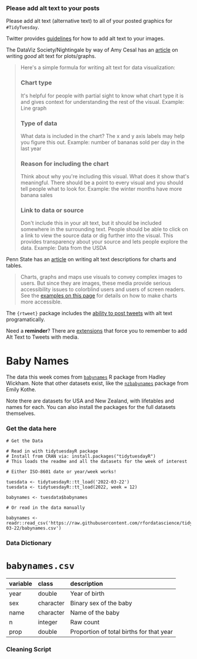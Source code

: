 ### Please add alt text to your posts

Please add alt text (alternative text) to all of your posted graphics for `#TidyTuesday`. 

Twitter provides [guidelines](https://help.twitter.com/en/using-twitter/picture-descriptions) for how to add alt text to your images.

The DataViz Society/Nightingale by way of Amy Cesal has an [article](https://medium.com/nightingale/writing-alt-text-for-data-visualization-2a218ef43f81) on writing _good_ alt text for plots/graphs.

> Here's a simple formula for writing alt text for data visualization:
> ### Chart type
> It's helpful for people with partial sight to know what chart type it is and gives context for understanding the rest of the visual.
> Example: Line graph
> ### Type of data
> What data is included in the chart? The x and y axis labels may help you figure this out.
> Example: number of bananas sold per day in the last year
> ### Reason for including the chart
> Think about why you're including this visual. What does it show that's meaningful. There should be a point to every visual and you should tell people what to look for.
> Example: the winter months have more banana sales
> ### Link to data or source
> Don't include this in your alt text, but it should be included somewhere in the surrounding text. People should be able to click on a link to view the source data or dig further into the visual. This provides transparency about your source and lets people explore the data.
> Example: Data from the USDA

Penn State has an [article](https://accessibility.psu.edu/images/charts/) on writing alt text descriptions for charts and tables.

> Charts, graphs and maps use visuals to convey complex images to users. But since they are images, these media provide serious accessibility issues to colorblind users and users of screen readers. See the [examples on this page](https://accessibility.psu.edu/images/charts/) for details on how to make charts more accessible.

The `{rtweet}` package includes the [ability to post tweets](https://docs.ropensci.org/rtweet/reference/post_tweet.html) with alt text programatically.

Need a **reminder**? There are [extensions](https://chrome.google.com/webstore/detail/twitter-required-alt-text/fpjlpckbikddocimpfcgaldjghimjiik/related) that force you to remember to add Alt Text to Tweets with media.

# Baby Names

The data this week comes from [`babynames`](http://hadley.github.io/babynames/) R package from Hadley Wickham. Note that other datasets exist, like the [`nzbabynames`](https://github.com/ekothe/nzbabynames) package from Emily Kothe.

Note there are datasets for USA and New Zealand, with lifetables and names for each. You can also install the packages for the full datasets themselves.

### Get the data here

```{r}
# Get the Data

# Read in with tidytuesdayR package 
# Install from CRAN via: install.packages("tidytuesdayR")
# This loads the readme and all the datasets for the week of interest

# Either ISO-8601 date or year/week works!

tuesdata <- tidytuesdayR::tt_load('2022-03-22')
tuesdata <- tidytuesdayR::tt_load(2022, week = 12)

babynames <- tuesdata$babynames

# Or read in the data manually

babynames <- readr::read_csv('https://raw.githubusercontent.com/rfordatascience/tidytuesday/main/data/2022/2022-03-22/babynames.csv')

```
### Data Dictionary

# `babynames.csv`

|variable |class     |description |
|:--------|:---------|:-----------|
|year     |double    | Year of birth |
|sex      |character | Binary sex of the baby |
|name     |character | Name of the baby |
|n        |integer   | Raw count |
|prop     |double    | Proportion of total births for that year  |

### Cleaning Script

